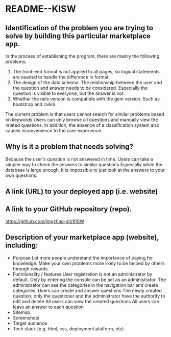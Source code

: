 # README--KISW

## Identification of the problem you are trying to solve by building this particular marketplace app.
In the process of establishing the program, there are mainly the following problems:
1. The front-end format is not applied to all pages, so logical statements are needed to handle the difference in format.
2. The design of the data schema. The relationship between the user and the question and answer needs to be considered. Especially the question is visible to everyone, but the answer is not.
3. Whether the rails version is compatible with the gem version. Such as bootstrap and rails6

The current problem is that users cannot search for similar problems based on keywords.Users can only browse all questions and manually view the related questions. In addition, the absence of a classification system also causes inconvenience to the user experience.
## Why is it a problem that needs solving?
Because the user's question is not answered in time. Users can take a simpler way to check the answers to similar questions.Especially when the database is large enough, it is impossible to just look at the answers to your own questions.
## A link (URL) to your deployed app (i.e. website)

## A link to your GitHub repository (repo).
https://github.com/jingzhao-git/KISW

## Description of your marketplace app (website), including:
- Purpose
Let more people understand the importance of paying for knowledge.
Make your own problems more likely to be helped by others through rewards.
- Functionality / features
User registration is not an administrator by default. Only by entering the console can be set as an administrator. The administrator can see the categories in the navigation bar and create categories.
Users can create and answer questions
The newly created question, only the questioner and the administrator have the authority to edit and delete
All users can view the created questions
All users can leave an answer to each question
- Sitemap
- Screenshots
- Target audience
- Tech stack (e.g. html, css, deployment platform, etc)